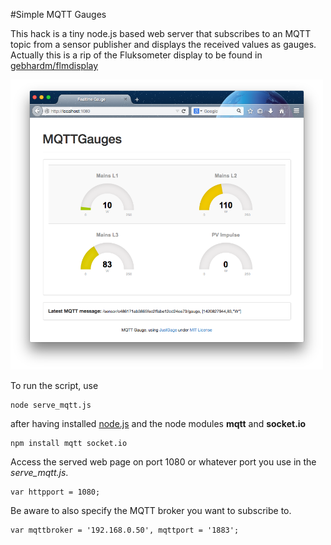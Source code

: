#Simple MQTT Gauges

This hack is a tiny node.js based web server that subscribes to an MQTT topic from a sensor publisher and displays the received values as gauges.
Actually this is a rip of the Fluksometer display to be found in [gebhardm/flmdisplay](https://github.com/gebhardm/flmdisplay/tree/master/combined)

<img src="MQTTgauges.png" width=500px>

To run the script, use

    node serve_mqtt.js
    
after having installed [node.js](http://nodejs.org) and the node modules **mqtt** and **socket.io**

    npm install mqtt socket.io
    
Access the served web page on port 1080 or whatever port you use in the *serve_mqtt.js*.

    var httpport = 1080;
    
Be aware to also specify the MQTT broker you want to subscribe to.

    var mqttbroker = '192.168.0.50', mqttport = '1883';